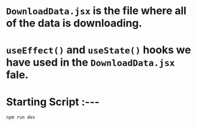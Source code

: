 # `DownloadData.jsx` is the file where all of the data is downloading.

# `useEffect()` and `useState()` hooks we have used in the `DownloadData.jsx` fale.

# Starting Script :---
```bash
npm run dev
```